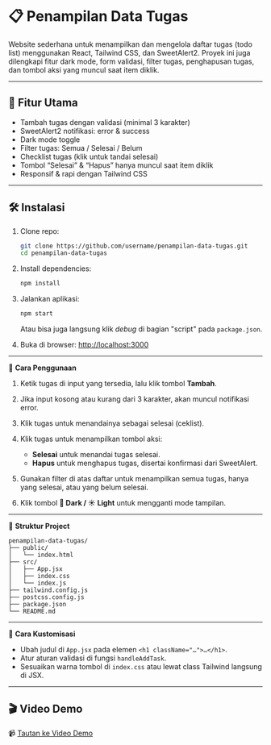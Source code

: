 # 📋 Penampilan Data Tugas

Website sederhana untuk menampilkan dan mengelola daftar tugas (todo list) menggunakan React, Tailwind CSS, dan SweetAlert2. Proyek ini juga dilengkapi fitur dark mode, form validasi, filter tugas, penghapusan tugas, dan tombol aksi yang muncul saat item diklik.

---

## 🚀 Fitur Utama

- Tambah tugas dengan validasi (minimal 3 karakter)  
- SweetAlert2 notifikasi: error & success  
- Dark mode toggle  
- Filter tugas: Semua / Selesai / Belum  
- Checklist tugas (klik untuk tandai selesai)  
- Tombol “Selesai” & “Hapus” hanya muncul saat item diklik  
- Responsif & rapi dengan Tailwind CSS  

---

## 🛠️ Instalasi

1. Clone repo:  
   ```bash
   git clone https://github.com/username/penampilan-data-tugas.git
   cd penampilan-data-tugas

2. Install dependencies:

   ```bash
   npm install
   ```

3. Jalankan aplikasi:

   ```bash
   npm start
   ```

   Atau bisa juga langsung klik *debug* di bagian "script" pada `package.json`.

4. Buka di browser:
   [http://localhost:3000](http://localhost:3000)

---

📘 **Cara Penggunaan**

1. Ketik tugas di input yang tersedia, lalu klik tombol **Tambah**.
2. Jika input kosong atau kurang dari 3 karakter, akan muncul notifikasi error.
3. Klik tugas untuk menandainya sebagai selesai (ceklist).
4. Klik tugas untuk menampilkan tombol aksi:

   * **Selesai** untuk menandai tugas selesai.
   * **Hapus** untuk menghapus tugas, disertai konfirmasi dari SweetAlert.
5. Gunakan filter di atas daftar untuk menampilkan semua tugas, hanya yang selesai, atau yang belum selesai.
6. Klik tombol **🌙 Dark / ☀️ Light** untuk mengganti mode tampilan.

---

📂 **Struktur Project**

```
penampilan-data-tugas/
├── public/
│   └── index.html
├── src/
│   ├── App.jsx
│   ├── index.css
│   └── index.js
├── tailwind.config.js
├── postcss.config.js
├── package.json
└── README.md
```

---

🔧 **Cara Kustomisasi**

* Ubah judul di `App.jsx` pada elemen `<h1 className="…">…</h1>`.
* Atur aturan validasi di fungsi `handleAddTask`.
* Sesuaikan warna tombol di `index.css` atau lewat class Tailwind langsung di JSX.

---

## 🎬 Video Demo

📹 [Tautan ke Video Demo](https://youtu.be/e51Iq1xyDJI)
````

